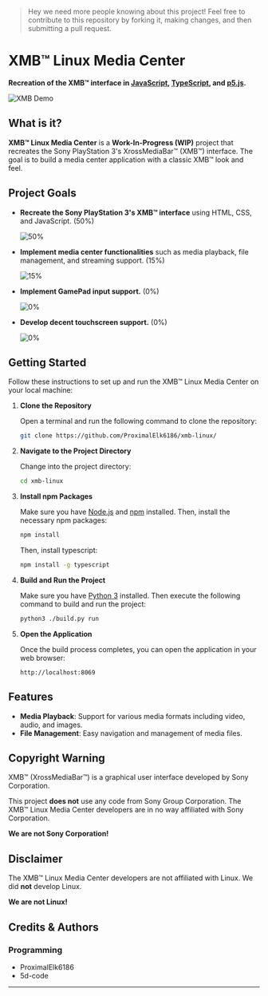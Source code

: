 > Hey we need more people knowing about this project! Feel free to contribute to this repository by forking it, making changes, and then submitting a pull request.

# XMB™ Linux Media Center

**Recreation of the XMB™ interface in [JavaScript](https://en.wikipedia.org/wiki/JavaScript), [TypeScript](https://en.wikipedia.org/wiki/TypeScript), and [p5.js](https://p5js.org/).**

![XMB Demo](https://github.com/ProximalElk6186/xmb-linux/blob/main/demo.gif?raw=true)

## What is it?

**XMB™ Linux Media Center** is a **Work-In-Progress (WIP)** project that recreates the Sony PlayStation 3's XrossMediaBar™ (XMB™) interface. The goal is to build a media center application with a classic XMB™ look and feel.

## Project Goals

- **Recreate the Sony PlayStation 3's XMB™ interface** using HTML, CSS, and JavaScript. (50%)

  ![50%](https://progress-bar.xyz/50)
- **Implement media center functionalities** such as media playback, file management, and streaming support. (15%)

  ![15%](https://progress-bar.xyz/15)
- **Implement GamePad input support.** (0%)

  ![0%](https://progress-bar.xyz/0)
- **Develop decent touchscreen support.** (0%)

  ![0%](https://progress-bar.xyz/0)

## Getting Started

Follow these instructions to set up and run the XMB™ Linux Media Center on your local machine:

1. **Clone the Repository**

   Open a terminal and run the following command to clone the repository:

   ```bash
   git clone https://github.com/ProximalElk6186/xmb-linux/
   ```

2. **Navigate to the Project Directory**

   Change into the project directory:

   ```bash
   cd xmb-linux
   ```

3. **Install npm Packages**

   Make sure you have [Node.js](https://nodejs.org/) and [npm](https://www.npmjs.com/) installed. Then, install the necessary npm packages:

   ```bash
   npm install
   ```

   Then, install typescript:
   ```bash
   npm install -g typescript
   ```

4. **Build and Run the Project**

   Make sure you have [Python 3](https://www.python.org/) installed. Then execute the following command to build and run the project:

   ```bash
   python3 ./build.py run
   ```

5. **Open the Application**

   Once the build process completes, you can open the application in your web browser: 

   `http://localhost:8069`

## Features

- **Media Playback**: Support for various media formats including video, audio, and images.
- **File Management**: Easy navigation and management of media files.

## Copyright Warning

XMB™ (XrossMediaBar™) is a graphical user interface developed by Sony Corporation. 

This project **does not** use any code from Sony Group Corporation. The XMB™ Linux Media Center developers are in no way affiliated with Sony Corporation. 

**We are not Sony Corporation!**

## Disclaimer

The XMB™ Linux Media Center developers are not affiliated with Linux. We did **not** develop Linux.

**We are not Linux!**

## Credits & Authors

### Programming
- ProximalElk6186
- 5d-code

---

